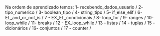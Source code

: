 Na ordem de aprendizado temos: 
1- recebendo_dados_usuario /
2- tipo_numerico /
3- boolean_tipo /
4- string_tipo /
5- if_else_elif /
6- EL_and_or_not_is /
7 - EX_EL_condicionais / 
8- loop_for /
9- ranges /
10- loop_while /
11- breaks /
12 - EX_loop_while / 
13 - listas /
14 - tuplas /
15 - dicionários /
16- conjuntos /
17 - counter /

